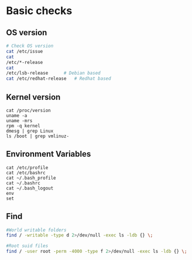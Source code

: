 # Basic checks

## OS version

```bash
# Check OS version
cat /etc/issuecat 
/etc/*-releasecat 
/etc/lsb-release      # Debian based
cat /etc/redhat-release   # Redhat based
```

## Kernel version

```text
cat /proc/version
uname -a
uname -mrs
rpm -q kernel
dmesg | grep Linux
ls /boot | grep vmlinuz-
```

## Environment Variables

```text
cat /etc/profile
cat /etc/bashrc
cat ~/.bash_profile
cat ~/.bashrc
cat ~/.bash_logout
env
set

```

## Find

```bash
#World writable folders
find / -writable -type d 2>/dev/null -exec ls -ldb {} \;

#Root suid files
find / -user root -perm -4000 -type f 2>/dev/null -exec ls -ldb {} \;

```

